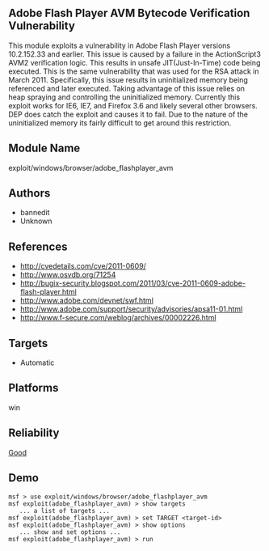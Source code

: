 ## Adobe Flash Player AVM Bytecode Verification Vulnerability

This module exploits a vulnerability in Adobe Flash Player 
versions 10.2.152.33 and earlier. This issue is caused by a 
failure in the ActionScript3 AVM2 verification logic. This 
results in unsafe JIT(Just-In-Time) code being executed. 
This is the same vulnerability that was used for the RSA 
attack in March 2011. Specifically, this issue results in 
uninitialized memory being referenced and later executed. 
Taking advantage of this issue relies on heap spraying and 
controlling the uninitialized memory. Currently this exploit 
works for IE6, IE7, and Firefox 3.6 and likely several other 
browsers. DEP does catch the exploit and causes it to fail. 
Due to the nature of the uninitialized memory its fairly 
difficult to get around this restriction.


## Module Name
exploit/windows/browser/adobe_flashplayer_avm

## Authors
* bannedit
* Unknown


## References
* http://cvedetails.com/cve/2011-0609/
* http://www.osvdb.org/71254
* http://bugix-security.blogspot.com/2011/03/cve-2011-0609-adobe-flash-player.html
* http://www.adobe.com/devnet/swf.html
* http://www.adobe.com/support/security/advisories/apsa11-01.html
* http://www.f-secure.com/weblog/archives/00002226.html



## Targets
* Automatic


## Platforms
win

## Reliability
[Good](https://github.com/rapid7/metasploit-framework/wiki/Exploit-Ranking)

## Demo

```
msf > use exploit/windows/browser/adobe_flashplayer_avm
msf exploit(adobe_flashplayer_avm) > show targets
   ... a list of targets ...
msf exploit(adobe_flashplayer_avm) > set TARGET <target-id>
msf exploit(adobe_flashplayer_avm) > show options
   ... show and set options ...
msf exploit(adobe_flashplayer_avm) > run
```
    
    